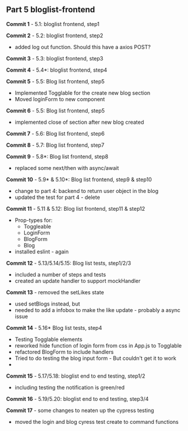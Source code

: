## Part 5 bloglist-frontend

**Commit 1** - 5.1: bloglist frontend, step1

**Commit 2** - 5.2: bloglist frontend, step2
  - added log out function. Should this have a axios POST?

**Commit 3** - 5.3: bloglist frontend, step3

**Commit 4** - 5.4*: bloglist frontend, step4

**Commit 5** - 5.5: Blog list frontend, step5
  - Implemented Togglable for the create new blog section
  - Moved loginForm to new component

**Commit 6** - 5.5: Blog list frontend, step5
  - implemented close of section after new blog created

**Commit 7** - 5.6: Blog list frontend, step6
  
**Commit 8** - 5.7: Blog list frontend, step7

**Commit 9** - 5.8*: Blog list frontend, step8
  - replaced some next/then with async/await

**Commit 10** - 5.9* & 5.10*: Blog list frontend, step9 & step10
  - change to part 4: backend to return user object in the blog
  - updated the test for part 4 - delete

**Commit 11** - 5.11 & 5.12: Blog list frontend, step11 & step12
  - Prop-types for:
    - Toggleable
    - LoginForm
    - BlogForm
    - Blog
  - installed eslint - again

**Commit 12** - 5.13/5.14/5.15: Blog list tests, step1/2/3
  - included a number of steps and tests
  - created an update handler to support mockHandler

**Commit 13** - removed the setLikes state
  - used setBlogs instead, but
  - needed to add a infobox to make the like update - probably a async issue


**Commit 14** - 5.16* Blog list tests, step4
  - Testing Togglable elements
  - reworked hide function of login form from css in App.js to Togglable 
  - refactored BlogForm to include handlers
  - Tried to do testing the blog input form - But couldn't get it to work
  - 

**Commit 15** - 5.17/5.18: bloglist end to end testing, step1/2
  - including testing the notification is green/red

**Commit 16** - 5.19/5.20: bloglist end to end testing, step3/4
  
**Commit 17** - some changes to neaten up the cypress testing
  - moved the login and blog cyress test create to command functions

